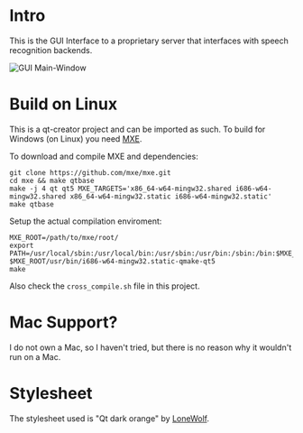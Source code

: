 # Intro
This is the GUI Interface to a proprietary server that interfaces with speech recognition backends.

![GUI Main-Window](https://media.atlantishq.de/pictures/qt_client_dm.png)

# Build on Linux
This is a qt-creator project and can be imported as such. To build for Windows (on Linux) you need [MXE](https://github.com/mxe/mxe.git).

To download and compile MXE and dependencies:

    git clone https://github.com/mxe/mxe.git
    cd mxe && make qtbase
    make -j 4 qt qt5 MXE_TARGETS='x86_64-w64-mingw32.shared i686-w64-mingw32.shared x86_64-w64-mingw32.static i686-w64-mingw32.static'
    make qtbase

Setup the actual compilation enviroment:

    MXE_ROOT=/path/to/mxe/root/
    export PATH=/usr/local/sbin:/usr/local/bin:/usr/sbin:/usr/bin:/sbin:/bin:$MXE_ROOT/usr/bin
    $MXE_ROOT/usr/bin/i686-w64-mingw32.static-qmake-qt5
    make

Also check the ``cross_compile.sh`` file in this project.

# Mac Support?
I do not own a Mac, so I haven't tried, but there is no reason why it wouldn't run on a Mac.

# Stylesheet
The stylesheet used is "Qt dark orange" by [LoneWolf](https://discourse.techart.online/t/release-qt-dark-orange-stylesheet/2287#post14381).
